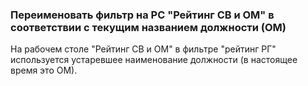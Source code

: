 ### Переименовать фильтр на РС "Рейтинг СВ и ОМ" в соответствии с текущим названием должности (ОМ)
На рабочем столе "Рейтинг СВ и ОМ" в фильтре "рейтинг РГ" используется устаревшее наименование должности (в настоящее время это ОМ).
